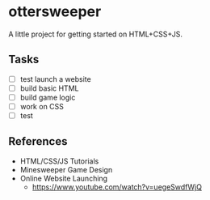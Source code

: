 # ottersweeper
 
A little project for getting started on HTML+CSS+JS.

## Tasks
- [ ] test launch a website
- [ ] build basic HTML
- [ ] build game logic
- [ ] work on CSS
- [ ] test

## References

- HTML/CSS/JS Tutorials
- Minesweeper Game Design
- Online Website Launching
    - https://www.youtube.com/watch?v=uegeSwdfWjQ
